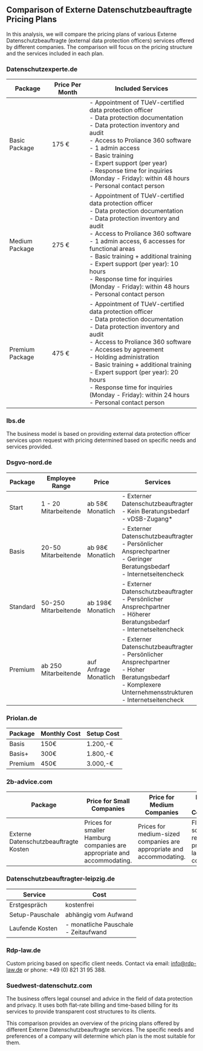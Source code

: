 ## Comparison of Externe Datenschutzbeauftragte Pricing Plans

In this analysis, we will compare the pricing plans of various Externe Datenschutzbeauftragte (external data protection officers) services offered by different companies. The comparison will focus on the pricing structure and the services included in each plan.

### Datenschutzexperte.de

| Package         | Price Per Month | Included Services                                                                                           |
|-----------------|------------------|-------------------------------------------------------------------------------------------------------------|
| Basic Package   | 175 €            | - Appointment of TUeV-certified data protection officer<br>- Data protection documentation<br>- Data protection inventory and audit<br>- Access to Proliance 360 software<br>- 1 admin access<br>- Basic training<br>- Expert support (per year)<br>- Response time for inquiries (Monday - Friday): within 48 hours<br>- Personal contact person |
| Medium Package  | 275 €            | - Appointment of TUeV-certified data protection officer<br>- Data protection documentation<br>- Data protection inventory and audit<br>- Access to Proliance 360 software<br>- 1 admin access, 6 accesses for functional areas<br>- Basic training + additional training<br>- Expert support (per year): 10 hours<br>- Response time for inquiries (Monday - Friday): within 48 hours<br>- Personal contact person |
| Premium Package | 475 €            | - Appointment of TUeV-certified data protection officer<br>- Data protection documentation<br>- Data protection inventory and audit<br>- Access to Proliance 360 software<br>- Accesses by agreement<br>- Holding administration<br>- Basic training + additional training<br>- Expert support (per year): 20 hours<br>- Response time for inquiries (Monday - Friday): within 24 hours<br>- Personal contact person |

### Ibs.de

The business model is based on providing external data protection officer services upon request with pricing determined based on specific needs and services provided.

### Dsgvo-nord.de

| Package | Employee Range       | Price            | Services                                                                                                     |
|---------|----------------------|------------------|---------------------------------------------------------------------------------------------------------------|
| Start   | 1 - 20 Mitarbeitende | ab 58€ Monatlich | - Externer Datenschutzbeauftragter<br>- Kein Beratungsbedarf<br>- vDSB-Zugang*                                  |
| Basis   | 20-50 Mitarbeitende  | ab 98€ Monatlich | - Externer Datenschutzbeauftragter<br>- Persönlicher Ansprechpartner<br>- Geringer Beratungsbedarf<br>- Internetseitencheck |
| Standard| 50-250 Mitarbeitende | ab 198€ Monatlich| - Externer Datenschutzbeauftragter<br>- Persönlicher Ansprechpartner<br>- Höherer Beratungsbedarf<br>- Internetseitencheck |
| Premium | ab 250 Mitarbeitende  | auf Anfrage Monatlich | - Externer Datenschutzbeauftragter<br>- Persönlicher Ansprechpartner<br>- Hoher Beratungsbedarf<br>- Komplexere Unternehmensstrukturen<br>- Internetseitencheck |

### Priolan.de

| Package  | Monthly Cost | Setup Cost |
|----------|--------------|------------|
| Basis    | 150€         | 1.200,-€   |
| Basis+   | 300€         | 1.800,-€   |
| Premium  | 450€         | 3.000,-€   |

### 2b-advice.com

| Package               | Price for Small Companies | Price for Medium Companies | Price for Large Companies |
|-----------------------|---------------------------|----------------------------|---------------------------|
| Externe Datenschutzbeauftragte Kosten | Prices for smaller Hamburg companies are appropriate and accommodating. | Prices for medium-sized companies are appropriate and accommodating. | Flexible solutions at reasonable prices for large companies. |

### Datenschutzbeauftragter-leipzig.de

| Service         | Cost                   |
|-----------------|------------------------|
| Erstgespräch    | kostenfrei             |
| Setup-Pauschale | abhängig vom Aufwand   |
| Laufende Kosten | - monatliche Pauschale<br>- Zeitaufwand |

### Rdp-law.de

Custom pricing based on specific client needs. Contact via email: info@rdp-law.de or phone: +49 (0) 821 31 95 388.

### Suedwest-datenschutz.com

The business offers legal counsel and advice in the field of data protection and privacy. It uses both flat-rate billing and time-based billing for its services to provide transparent cost structures to its clients.

This comparison provides an overview of the pricing plans offered by different Externe Datenschutzbeauftragte services. The specific needs and preferences of a company will determine which plan is the most suitable for them.
